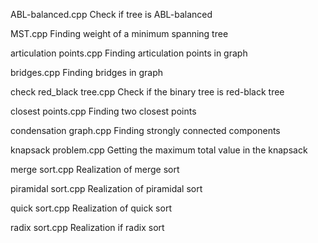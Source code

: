 ABL-balanced.cpp	Check if tree is ABL-balanced

MST.cpp	Finding weight of a minimum spanning tree

articulation points.cpp	Finding articulation points in graph

bridges.cpp	Finding bridges in graph

check red_black tree.cpp	Check if the binary tree is red-black tree

closest points.cpp	Finding two closest points

condensation graph.cpp	Finding strongly connected components

knapsack problem.cpp	Getting the maximum total value in the knapsack

merge sort.cpp	Realization of merge sort	

piramidal sort.cpp	Realization of piramidal sort	

quick sort.cpp	Realization of quick sort	

radix sort.cpp	Realization if radix sort

